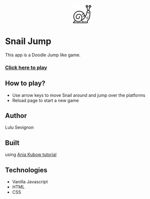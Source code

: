 <p align="center">
  <a href="https://jumping-snail.netlify.app/" target="_blank">
    <img alt="snail" src="./snail.png" width="60" />
  </a>
</p>

# Snail Jump

This app is a Doodle Jump like game.

### [Click here to play](https://jumping-snail.netlify.app/)

## How to play?
- Use arrow keys to move Snail around and jump over the platforms
- Reload page to start a new game

## Author 
Lulu Sevignon

## Built 
using [Ania Kubow tutorial](https://www.youtube.com/watch?v=8xPsg6yv7TU)

## Technologies
- Vanilla Javascript
- HTML
- CSS

